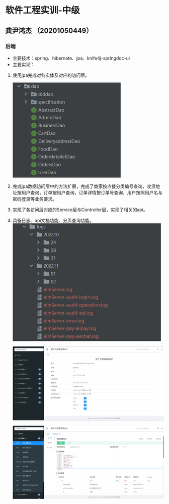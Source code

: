# 软件工程实训-中级
## 龚尹鸿杰 （20201050449）
### 后端
* 主要技术：spring、hibernate、jpa、knife4j-springdoc-ui
* 主要实现：
1. 使用jpa完成对各实体及对应的访问层。

   ![](./images/后端/001.jpg)

2. 完成jpa数据访问层中的方法扩展，完成了商家按点餐分类编号查询，收货地址按用户查询，订单按用户查询，订单详情按订单号查询，用户按照用户名与密码登录等业务要求。

3. 实现了各访问层对应的Service层与Controller层，实现了相关的api。

4. 具备日志、api文档功能、分页查询功能。
   ![002](./images/后端/002.jpg)

   ![003](./images/后端/003.jpg)

   ![004](./images/后端/004.jpg)
